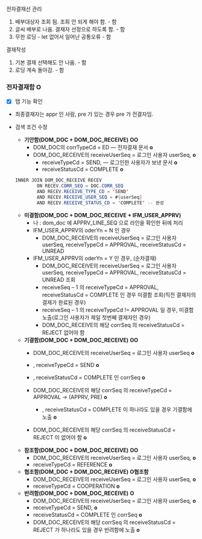 전자결재선 관리
1. 배부대상자 조회 됨. 조회 안 되게 해야 함. - 함
2. 글씨 배부로 나옴. 결재자 선정으로 하도록 함. - 함
3. 무한 로딩 - let 없어서 일어난 공통오류 - 함

결재작성
1. 기본 결재 선택해도 안 나옴. - 함
2. 로딩 계속 돌아감. - 함

### 전자결재함 **O**

- [x]  탭 기능 확인
- 최종결재자는 appr 인 사람,  pre 가 있는 경우 pre 가 전결자임.
- 검색 조건 수정
    - **기안함(DOM_DOC + DOM_DOC_RECEIVE)** **OO**
        - DOM_DOC의 corrTypeCd = ED — 전자결재 문서 **o**
        - DOM_DOC_RECEIVE의 receiveUserSeq = 로그인 사용자 userSeq, **o**
            - receiveTypeCd = SEND, — 로그인한 사용자가 보낸 문서 **o**
            - receiveStatusCd = COMPLETE **o**
    
    ```java
    INNER JOIN DOM_DOC_RECEIVE RECEV
    		ON RECEV.CORR_SEQ = DOC.CORR_SEQ
    		AND RECEV.RECEIVE_TYPE_CD = 'SEND'
    		AND RECEV.RECEIVE_USER_SEQ = #{userSeq}
    		AND RECEV.RECEIVE_STATUS_CD = 'COMPLETE' -- 완성
    ```
    
    - **미결함(DOM_DOC + DOM_DOC_RECEIVE + IFM_USER_APPRV)**
        - 나 : dom_doc 에 APPRV_LINE_SEQ 으로 라인을 확인한 뒤에 처리
        - IFM_USER_APPRV의 oderYn = N 인 경우
            - DOM_DOC_RECEIVE의 receiveUserSeq = 로그인 사용자 userSeq, receiveTypeCd = APPROVAL, receiveStatusCd = UNREAD
        - IFM_USER_APPRV의 oderYn = Y 인 경우, (순차결재)
            - DOM_DOC_RECEIVE의 receiveUserSeq = 로그인 사용자 userSeq, receiveTypeCd = APPROVAL, receiveStatusCd = UNREAD 조회
            - receiveSeq – 1 의 receiveTypeCd = APPROVAL, receiveStatusCd = COMPLETE 인 경우 미결함 조회(직전 결재자의 결재가 완료된 경우)
            - receiveSeq – 1 의 receiveTypeCd != APPROVAL 일 경우, 미결함 노출(로그인 사용자가 제일 첫번째 결재자인 경우)
            - DOM_DOC_RECEIVE의 해당 corrSeq 의 receiveStatusCd = REJECT 없어야 함
    - **기결함(DOM_DOC + DOM_DOC_RECEIVE)** **OO**
        - DOM_DOC_RECEIVE의 receiveUserSeq = 로그인 사용자 userSeq **o**
        - , receiveTypeCd = SEND **o**
        - , receiveStatusCd = COMPLETE 인 corrSeq **o**
        
        - DOM_DOC_RECEIVE의 해당 corrSeq 의 receiveTypeCd = APPROVAL → (APPRV, PRE) **o**
            - , receiveStatusCd = COMPLETE 이 하나라도 있을 경우 기결함에 노출 **o**
        - DOM_DOC_RECEIVE의 해당 corrSeq 의 receiveStatusCd = REJECT 이 없어야 함 **o**
    - **참조함(DOM_DOC + DOM_DOC_RECEIVE)** **OO**
        - DOM_DOC_RECEIVE의 receiveUserSeq = 로그인 사용자 userSeq,  **o**
        - receiveTypeCd = REFERENCE **o**
    - **협조함(DOM_DOC + DOM_DOC_RECEIVE)**  **O협조함**
        - DOM_DOC_RECEIVE의 receiveUserSeq = 로그인 사용자 userSeq, **o**
        - receiveTypeCd = COOPERATION **o**
    - **반려함(DOM_DOC + DOM_DOC_RECEIVE)** **O**
        - DOM_DOC_RECEIVE의 receiveUserSeq = 로그인 사용자 userSeq, **o**
        - receiveTypeCd = SEND, **o**
        - receiveStatusCd = COMPLETE 인 corrSeq **o**
        - DOM_DOC_RECEIVE의 해당 corrSeq 의 receiveStatusCd = REJECT 가 하나라도 있을 경우 반려함에 노출 **o**
